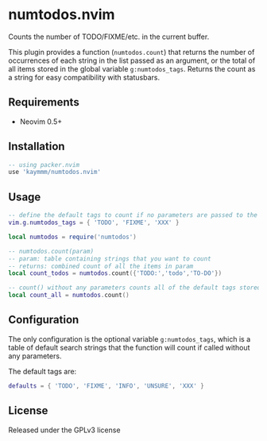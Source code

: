 # numtodos.nvim

Counts the number of TODO/FIXME/etc. in the current buffer.

This plugin provides a function (`numtodos.count`) that returns the number of occurrences of each string in the list passed as an argument, or the total of all items stored in the global variable `g:numtodos_tags`. Returns the count as a string for easy compatibility with statusbars.

## Requirements

* Neovim 0.5+

## Installation

```lua
-- using packer.nvim
use 'kaymmm/numtodos.nvim'
```


## Usage

```lua
-- define the default tags to count if no parameters are passed to the count() function
vim.g.numtodos_tags = { 'TODO', 'FIXME', 'XXX' }

local numtodos = require('numtodos')

-- numtodos.count(param)
-- param: table containing strings that you want to count
-- returns: combined count of all the items in param
local count_todos = numtodos.count({'TODO:','todo','TO-DO'})

-- count() without any parameters counts all of the default tags stored in g:numtodos_tags
local count_all = numtodos.count()
```

## Configuration

The only configuration is the optional variable `g:numtodos_tags`, which is a table of default search strings that the function will count if called without any parameters.

The default tags are:
```lua
defaults = { 'TODO', 'FIXME', 'INFO', 'UNSURE', 'XXX' }
```

## License

Released under the GPLv3 license
